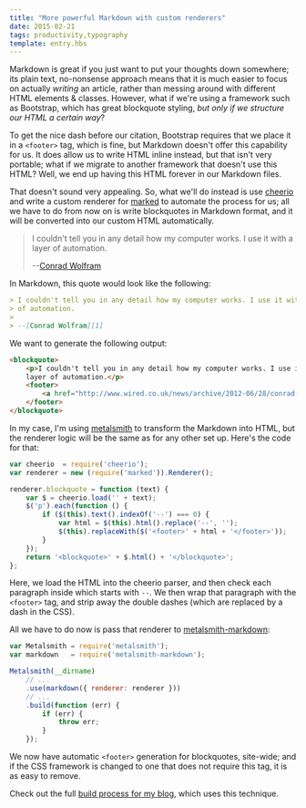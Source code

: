 ```yaml
---
title: "More powerful Markdown with custom renderers"
date: 2015-02-21
tags: productivity,typography
template: entry.hbs
---
```


Markdown is great if you just want to put your thoughts down somewhere; its
plain text, no-nonsense approach means that it is much easier to focus on
actually *writing* an article, rather than messing around with different HTML
elements & classes. However, what if we're using a framework such as Bootstrap,
which has great blockquote styling, *but only if we structure our HTML a certain
way*?

To get the nice dash before our citation, Bootstrap requires that we place it in
a `<footer>` tag, which is fine, but Markdown doesn't offer this capability for
us. It does allow us to write HTML inline instead, but that isn't very portable;
what if we migrate to another framework that doesn't use this HTML? Well, we end
up having this HTML forever in our Markdown files.

That doesn't sound very appealing. So, what we'll do instead is use [cheerio][2]
and write a custom renderer for [marked][3] to automate the process for us; all
we have to do from now on is write blockquotes in Markdown format, and it will
be converted into our custom HTML automatically.

> I couldn't tell you in any detail how my computer works. I use it with a layer
> of automation.
>
> --[Conrad Wolfram][1]

In Markdown, this quote would look like the following:

```markdown
> I couldn't tell you in any detail how my computer works. I use it with a layer
> of automation.
>
> --[Conrad Wolfram][1]
```

We want to generate the following output:

```html
<blockquote>
    <p>I couldn't tell you in any detail how my computer works. I use it with a
    layer of automation.</p>
    <footer>
        <a href="http://www.wired.co.uk/news/archive/2012-06/28/conrad-wolfram-computation">Conrad Wolfram</a>
    </footer>
</blockquote>
```

In my case, I'm using [metalsmith][4] to transform the Markdown into HTML, but
the renderer logic will be the same as for any other set up. Here's the code
for that:

```js
var cheerio  = require('cheerio');
var renderer = new (require('marked')).Renderer();

renderer.blockquote = function (text) {
    var $ = cheerio.load('' + text);
    $('p').each(function () {
        if ($(this).text().indexOf('--') === 0) {
            var html = $(this).html().replace('--', '');
            $(this).replaceWith($('<footer>' + html + '</footer>'));
        }
    });
    return '<blockquote>' + $.html() + '</blockquote>';
};
```

Here, we load the HTML into the cheerio parser, and then check each paragraph
inside which starts with `--`. We then wrap that paragraph with the `<footer>`
tag, and strip away the double dashes (which are replaced by a dash in the CSS).

All we have to do now is pass that renderer to [metalsmith-markdown][5]:

```js
var Metalsmith = require('metalsmith');
var markdown   = require('metalsmith-markdown');

Metalsmith(__dirname)
    // ...
    .use(markdown({ renderer: renderer }))
    // ...
    .build(function (err) {
        if (err) {
            throw err;
        }
    });
```

We now have automatic `<footer>` generation for blockquotes, site-wide; and if
the CSS framework is changed to one that does not require this tag, it is as
easy to remove.

Check out the full [build process for my blog][6], which uses this technique.

[1]: http://www.wired.co.uk/news/archive/2012-06/28/conrad-wolfram-computation
[2]: https://github.com/cheeriojs/cheerio
[3]: https://github.com/chjj/marked
[4]: http://www.metalsmith.io/
[5]: https://github.com/segmentio/metalsmith-markdown
[6]: https://github.com/ben-eb/beneb.info/blob/master/gulpfile.js
